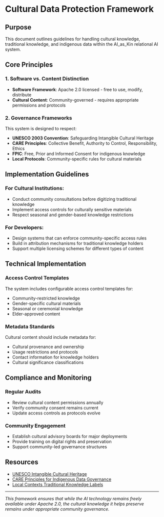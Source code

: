 # Cultural Data Protection Framework

## Purpose
This document outlines guidelines for handling cultural knowledge, traditional knowledge, and indigenous data within the AI_as_Kin relational AI system.

## Core Principles

### 1. Software vs. Content Distinction
- **Software Framework**: Apache 2.0 licensed - free to use, modify, distribute
- **Cultural Content**: Community-governed - requires appropriate permissions and protocols

### 2. Governance Frameworks
This system is designed to respect:
- **UNESCO 2003 Convention**: Safeguarding Intangible Cultural Heritage
- **CARE Principles**: Collective Benefit, Authority to Control, Responsibility, Ethics
- **FPIC**: Free, Prior and Informed Consent for indigenous knowledge
- **Local Protocols**: Community-specific rules for cultural materials

## Implementation Guidelines

### For Cultural Institutions:
- Conduct community consultations before digitizing traditional knowledge
- Implement access controls for culturally sensitive materials
- Respect seasonal and gender-based knowledge restrictions

### For Developers:
- Design systems that can enforce community-specific access rules
- Build in attribution mechanisms for traditional knowledge holders
- Support multiple licensing schemes for different types of content

## Technical Implementation

### Access Control Templates
The system includes configurable access control templates for:
- Community-restricted knowledge
- Gender-specific cultural materials
- Seasonal or ceremonial knowledge
- Elder-approved content

### Metadata Standards
Cultural content should include metadata for:
- Cultural provenance and ownership
- Usage restrictions and protocols
- Contact information for knowledge holders
- Cultural significance classifications

## Compliance and Monitoring

### Regular Audits
- Review cultural content permissions annually
- Verify community consent remains current
- Update access controls as protocols evolve

### Community Engagement
- Establish cultural advisory boards for major deployments
- Provide training on digital rights and preservation
- Support community-led governance structures

## Resources
- [UNESCO Intangible Cultural Heritage](https://ich.unesco.org/)
- [CARE Principles for Indigenous Data Governance](https://www.gida-global.org/care)
- [Local Contexts Traditional Knowledge Labels](https://localcontexts.org/labels/traditional-knowledge-labels/)

---

*This framework ensures that while the AI technology remains freely available under Apache 2.0, the cultural knowledge it helps preserve remains under appropriate community governance.*
